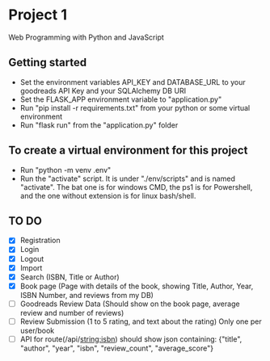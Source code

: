# Project 1

Web Programming with Python and JavaScript


## Getting started

- Set the environment variables API_KEY and DATABASE_URL to your goodreads API Key and your SQLAlchemy DB URI
- Set the FLASK_APP environment variable to "application.py"
- Run "pip install -r requirements.txt" from your python or some virtual environment
- Run "flask run" from the "application.py" folder


## To create a virtual environment for this project

- Run "python -m venv .env"
- Run the "activate" script. It is under "./env/scripts" and is named "activate". The bat one is for windows CMD, the ps1 is for Powershell, and the one without extension is for linux bash/shell.




## TO DO

- [x] Registration
- [x] Login
- [x] Logout
- [x] Import
- [x] Search (ISBN, Title or Author)
- [x] Book page (Page with details of the book, showing Title, Author, Year, ISBN Number, and reviews from my DB)
- [ ] Goodreads Review Data (Should show on the book page, average review and number of reviews)
- [ ] Review Submission (1 to 5 rating, and text about the rating) Only one per user/book
- [ ] API for route(/api/<string:isbn>) should show json containing: {"title", "author", "year", "isbn", "review_count", "average_score"}